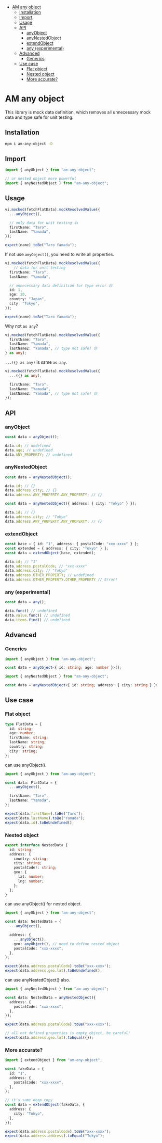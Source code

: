 - [AM any object](#am-any-object)
  - [Installation](#installation)
  - [Import](#import)
  - [Usage](#usage)
  - [API](#api)
    - [anyObject](#anyobject)
    - [anyNestedObject](#anynestedobject)
    - [extendObject](#extendobject)
    - [any (experimental)](#any-experimental)
  - [Advanced](#advanced)
    - [Generics](#generics)
  - [Use case](#use-case)
    - [Flat object](#flat-object)
    - [Nested object](#nested-object)
    - [More accurate?](#more-accurate)


# AM any object

This library is mock data definition, which removes all unnecessary mock data and type safe for unit testing.

## Installation

```bash
npm i am-any-object -D
```

## Import

```typescript
import { anyObject } from "am-any-object";

// or nested object more powerful
import { anyNestedObject } from "am-any-object";
```

## Usage

```typescript
vi.mocked(fetchFlatData).mockResolvedValue({
  ...anyObject(),

  // only data for unit testing 👍
  firstName: "Taro",
  lastName: "Yamada",
});

expect(name).toBe("Taro Yamada");
```

If not use `anyObject()`, you need to write all properties.

```typescript
vi.mocked(fetchFlatData).mockResolvedValue({
    // data for unit testing
  firstName: "Taro",
  lastName: "Yamada",

  // unnecessary data definition for type error 😢
  id: 1,
  age: 20,
  country: "Japan",
  city: "Tokyo",
});

expect(name).toBe("Taro Yamada");
```

Why not `as any`?

```typescript
vi.mocked(fetchFlatData).mockResolvedValue({
  firstName: "Taro",
  lastName: "Yamada",
  lastName2: "Yamada", // type not safe! 😢
} as any);
```

`...({} as any)` is same `as any`.

```typescript
vi.mocked(fetchFlatData).mockResolvedValue({
  ...({} as any),

  firstName: "Taro",
  lastName: "Yamada",
  lastName2: "Yamada", // type not safe! 😢
});
```

## API

### anyObject

```typescript
const data = anyObject();

data.id; // undefined
data.age; // undefined
data.ANY_PROPERTY; // undefined
```

### anyNestedObject

```typescript
const data = anyNestedObject();

data.id; // {}
data.address.city; // {}
data.address.ANY_PROPERTY.ANY_PROPERTY; // {}
```

```typescript
const data = anyNestedObject({ address: { city: "Tokyo" } });

data.id; // {}
data.address.city; // "Tokyo"
data.address.ANY_PROPERTY.ANY_PROPERTY; // {}
```

### extendObject

```typescript
const base = { id: "1", address: { postalCode: "xxx-xxxx" } };
const extended = { address: { city: "Tokyo" } };
const data = extendObject(base, extended);

data.id; // "1"
data.address.postalCode; // "xxx-xxxx"
data.address.city; // "Tokyo"
data.address.OTHER_PROPERTY; // undefined
data.address.OTHER_PROPERTY.OTHER_PROPERTY // Error!
```

### any (experimental)

```typescript
const data = any();

data.func() // undefined
data.value.func() // undefined
data.items.find() // undefined
```

## Advanced

### Generics

```typescript
import { anyObject } from "am-any-object";

const data = anyObject<{ id: string; age: number }>();
```

```typescript
import { anyNestedObject } from "am-any-object";

const data = anyNestedObject<{ id: string; address: { city: string } }>();
```


## Use case

### Flat object

```typescript
type FlatData = {
  id: string;
  age: number;
  firstName: string;
  lastName: string;
  country: string;
  city: string;
};
```

can use anyObject().

```typescript
import { anyObject } from "am-any-object";

const data: FlatData = {
  ...anyObject(),

  firstName: "Taro",
  lastName: "Yamada",
};

expect(data.firstName).toBe("Taro");
expect(data.lastName).toBe("Yamada");
expect(data.id).toBeUndefined();
```

### Nested object

```typescript
export interface NestedData {
  id: string;
  address: {
    country: string;
    city: string;
    postalCode?: string;
    geo: {
      lat: number;
      lng: number;
    };
  };
}
```

can use anyObject() for nested object.

```typescript
import { anyObject } from "am-any-object";

const data: NestedData = {
  ...anyObject(),

  address: {
    ...anyObject(),
    geo: anyObject(), // need to define nested object
    postalCode: "xxx-xxxx",
  },
};

expect(data.address.postalCode).toBe("xxx-xxxx");
expect(data.address.geo.lat).toBeUndefined();
```

can use anyNestedObject() also.

```typescript
import { anyNestedObject } from "am-any-object";

const data: NestedData = anyNestedObject({
  address: {
    postalCode: "xxx-xxxx",
  },
});

expect(data.address.postalCode).toBe("xxx-xxxx");

// all not defined properties is empty object, be careful!
expect(data.address.geo.lat).toEqual({});
```

### More accurate?

```typescript
import { extendObject } from "am-any-object";

const fakeData = {
  id: "1",
  address: {
    postalCode: "xxx-xxxx",
  },
};

// it's same deep copy
const data = extendObject(fakeData, {
  address: {
    city: "Tokyo",
  },
});

expect(data.address.postalCode).toBe("xxx-xxxx");
expect(data.address.address).toEqual("Tokyo");
```
